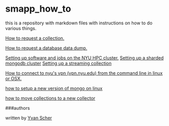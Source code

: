 # smapp_how_to
this is a repository with markdown files with instructions on how to do various things. 

<a href="https://github.com/SMAPPNYU/smapp_how_to/blob/master/howto_request_a_collection.md">How to request a collection.</a>

<a href="https://github.com/SMAPPNYU/smapp_how_to/blob/master/howto_request_a_database_data_dump.md">How to request a database data dump.</a>

<a href="https://github.com/SMAPPNYU/smapphowto/blob/master/howto_setup_cluster_software.md">
Setting up software and jobs on the NYU HPC cluster.</a>

<a href="https://github.com/SMAPPNYU/smapphowto/blob/master/howto_setup_sharded_mongodb.md">
Setting up a sharded mongodb cluster</a>

<a href="https://github.com/SMAPPNYU/smapphowto/blob/master/howto_setup_streaming_twitter_collections.md">
Setting up a streaming collection</a>

<a href="https://github.com/SMAPPNYU/smapphowto/blob/master/howto_connect_to_nyuvpn.md">How to connect to nyu's vpn (vpn.nyu.edu) from the command line in linux or OSX.</a>

<a href="https://github.com/SMAPPNYU/smapphowto/blob/master/howto_setup_a_new_mongo_version_on_linux.md">how to setup a new version of mongo on linux
</a>

[how to move collections to a new collector](https://github.com/SMAPPNYU/smapphowto/blob/master/howto_move_collections_to_new_collector.md)

###authors

written by <a href="https://github.com/yvan">Yvan Scher</a>
